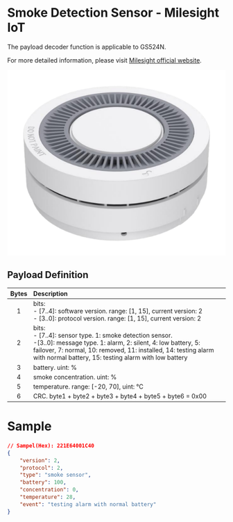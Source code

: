 # Smoke Detection Sensor - Milesight IoT

The payload decoder function is applicable to GS524N.

For more detailed information, please visit [Milesight official website](https://www.milesight.cn).

![GS524N](GS524N.png)

## Payload Definition

| Bytes | Description                                                                                                                                                                                                                                                 |
| :---: | :---------------------------------------------------------------------------------------------------------------------------------------------------------------------------------------------------------------------------------------------------------- |
|   1   | bits: <br/>- [7..4]: software version. range: [1, 15], current version: 2<br/>- [3..0]: protocol version. range: [1, 15], current version: 2                                                                                                                |
|   2   | bits: <br/>- [7..4]: sensor type. 1: smoke detection sensor. <br/>-[3..0]: message type. 1: alarm, 2: silent, 4: low battery, 5: failover, 7: normal, 10: removed, 11: installed, 14: testing alarm with normal battery, 15: testing alarm with low battery |
|   3   | battery. uint: %                                                                                                                                                                                                                                            |
|   4   | smoke concentration. uint: %                                                                                                                                                                                                                                |
|   5   | temperature. range: [-20, 70], uint: ℃                                                                                                                                                                                                                      |
|   6   | CRC. byte1 + byte2 + byte3 + byte4 + byte5 + byte6 = 0x00                                                                                                                                                                                                    |

# Sample
``` json
// Sampel(Hex): 221E64001C40
{
    "version": 2,
    "protocol": 2,
    "type": "smoke sensor",
    "battery": 100,
    "concentration": 0,
    "temperature": 28,
    "event": "testing alarm with normal battery"
}
```